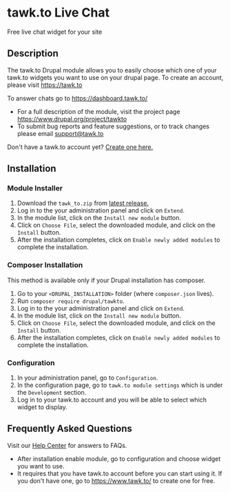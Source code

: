 # tawk.to Live Chat

Free live chat widget for your site

## Description
The tawk.to Drupal module allows you to easily choose which one of your tawk.to
widgets you want to use on your drupal page. To create an account, please visit
https://tawk.to

To answer chats go to https://dashboard.tawk.to/
* For a full description of the module, visit the project page
https://www.drupal.org/project/tawkto
* To submit bug reports and feature suggestions, or to track changes please
email support@tawk.to

Don't have a tawk.to account yet? [Create one here.](https://www.tawk.to/?utm_source=drupal8&utm_medium=link&utm_campaign=signup)

## Installation

### Module Installer
1. Download the `tawk_to.zip` from [latest release.](https://github.com/tawk/tawk-drupal8/releases)
2. Log in to the your administration panel and click on `Extend`.
3. In the module list, click on the `Install new module` button.
4. Click on `Choose File`, select the downloaded module, and click on the
`Install` button.
5. After the installation completes, click on `Enable newly added modules` to
complete the installation.

### Composer Installation
This method is available only if your Drupal installation has composer.
1. Go to your `<DRUPAL_INSTALLATION>` folder (where `composer.json` lives).
2. Run `composer require drupal/tawkto`.
3. Log in to the your administration panel and click on `Extend`.
4. In the module list, click on the `Install new module` button.
5. Click on `Choose File`, select the downloaded module, and click on the
`Install` button.
6. After the installation completes, click on `Enable newly added modules` to
complete the installation.

### Configuration
1. In your administration panel, go to `Configuration`.
2. In the configuration page, go to `tawk.to module settings` which is under the
`Development` section.
3. Log in to your tawk.to account and you will be able to select which widget to
display.

## Frequently Asked Questions
Visit our [Help Center](https://help.tawk.to) for answers to FAQs.

* After installation enable module, go to configuration and choose widget you
want to use.
* It requires that you have tawk.to account before you can start using it. If
you don't have one, go to https://www.tawk.to/ to create one for free.
